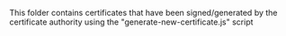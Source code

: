 This folder contains certificates that have been signed/generated by the certificate authority using the "generate-new-certificate.js" script
